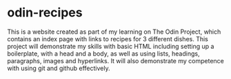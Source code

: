 # odin-recipes

This is a website created as part of my learning on The Odin Project, which contains an index page with links to recipes for 3 different dishes. This project will demonstrate my skills with basic HTML including setting up a boilerplate, with a head and a body, as well as using lists, headings, paragraphs, images and hyperlinks. It will also demonstrate my competence with using git and github effectively.  
